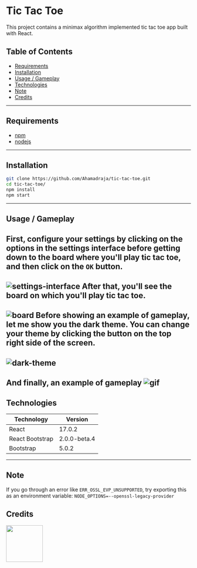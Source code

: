 # Tic Tac Toe 
This project contains a minimax algorithm implemented tic tac toe app built with React.
## Table of Contents
- [Requirements](#requirements)
- [Installation](#installation)
- [Usage / Gameplay](#usage--gameplay)
- [Technologies](#technologies)
- [Note](#note)
- [Credits](#credits)
---
## Requirements
- [npm](https://www.npmjs.com/)
- [nodejs](https://nodejs.org/en/)
---
## Installation
```bash
git clone https://github.com/Ahamadraja/tic-tac-toe.git
cd tic-tac-toe/
npm install
npm start
```
---
## Usage / Gameplay
First, configure your settings by clicking on the options in the settings interface before getting down to the board where you'll play tic tac toe, and then click on the `OK` button.
---
![settings-interface](https://user-images.githubusercontent.com/81323808/129343585-d9c894a0-d39e-47a7-885f-7e14b40c410a.png)
After that, you'll see the board on which you'll play tic tac toe.
---
![board](https://user-images.githubusercontent.com/81323808/129342207-c153b989-698f-4808-83f5-f96011ed2fbe.png)
Before showing an example of gameplay, let me show you the dark theme. You can change your theme by clicking the button on the top right side of the screen.
---
![dark-theme](https://user-images.githubusercontent.com/81323808/129342269-8454f293-7b71-42e2-9b5f-b8e8225d6240.png)
---
And finally, an example of gameplay
![gif](https://user-images.githubusercontent.com/81323808/129346406-18fc7be9-e8c3-470f-a0a9-c33d5d733df7.gif)
---
## Technologies
| Technology      | Version      |
| --------------- | ------------ |
| React           | 17.0.2       |
| React Bootstrap | 2.0.0-beta.4 |
| Bootstrap       | 5.0.2        |
---
## Note
If you go through an error like `ERR_OSSL_EVP_UNSUPPORTED`, try exporting this as an environment variable:
`NODE_OPTIONS=--openssl-legacy-provider`

## Credits

<img src="https://avatars.githubusercontent.com/u/81323808?v=4" width="100px"></img>
